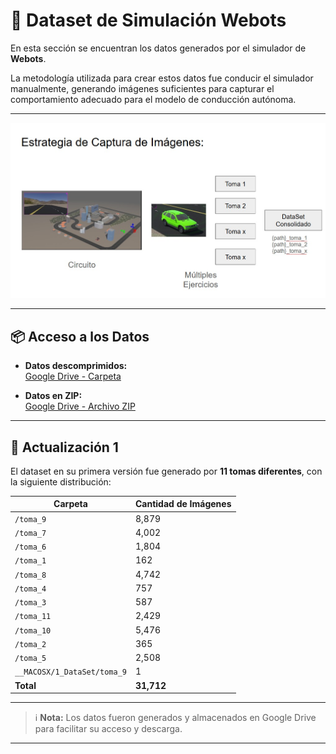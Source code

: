 # 📁 Dataset de Simulación Webots

En esta sección se encuentran los datos generados por el simulador de **Webots**.

La metodología utilizada para crear estos datos fue conducir el simulador manualmente, generando imágenes suficientes para capturar el comportamiento adecuado para el modelo de conducción autónoma.

---

![Visualización del Dataset](readme_img/img_1_1dataset.jpeg)

---

## 📦 Acceso a los Datos

- **Datos descomprimidos:**  
  [Google Drive - Carpeta](https://drive.google.com/drive/folders/1KOUTl7g9wrTE-dzRr4bkUaz91DkfKLSf?usp=share_link)

- **Datos en ZIP:**  
  [Google Drive - Archivo ZIP](https://drive.google.com/file/d/1j2iPlg9zh4YA_PqE5gpKLl2k4Q3Dvy0o/view?usp=share_link)

---

## 📝 Actualización 1

El dataset en su primera versión fue generado por **11 tomas diferentes**, con la siguiente distribución:

| Carpeta                                                                 | Cantidad de Imágenes |
|-------------------------------------------------------------------------|---------------------|
| `/toma_9`                                                               | 8,879               |
| `/toma_7`                                                               | 4,002               |
| `/toma_6`                                                               | 1,804               |
| `/toma_1`                                                               | 162                 |
| `/toma_8`                                                               | 4,742               |
| `/toma_4`                                                               | 757                 |
| `/toma_3`                                                               | 587                 |
| `/toma_11`                                                              | 2,429               |
| `/toma_10`                                                              | 5,476               |
| `/toma_2`                                                               | 365                 |
| `/toma_5`                                                               | 2,508               |
| `__MACOSX/1_DataSet/toma_9`                                             | 1                   |
| **Total**                                                               | **31,712**          |

---

> ℹ️ **Nota:** Los datos fueron generados y almacenados en Google Drive para facilitar su acceso y descarga.

---